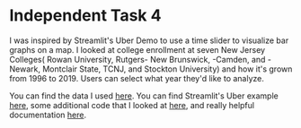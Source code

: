 # Independent Task 4

I was inspired by Streamlit's Uber Demo to use a time slider to visualize bar graphs on a map. I looked at college enrollment at seven New Jersey Colleges( Rowan University, Rutgers- New Brunswick, -Camden, and -Newark, Montclair State, TCNJ, and Stockton University) and how it's grown from 1996 to 2019. Users can select what year they'd like to analyze. 

You can find the data I used [here](https://docs.google.com/document/d/1eUUt9c7IZt9UmryY7oTZ_yah_LSNxpyrDDLrHD7OwDg/edit?usp=sharing ). 
You can find Streamlit's Uber example [here](https://share.streamlit.io/streamlit/demo-uber-nyc-pickups/main), some additional code that I looked at [here](https://deck.gl/docs/api-reference/layers/column-layer ), and really helpful documentation [here](https://deckgl.readthedocs.io/en/latest/gallery/column_layer.html). 
